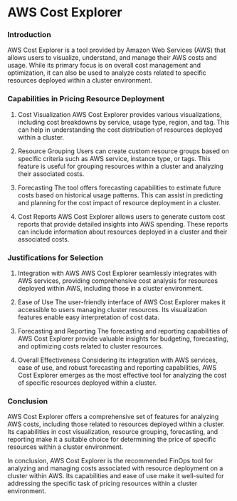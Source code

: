 # AWS Cost Explorer

### Introduction
AWS Cost Explorer is a tool provided by Amazon Web Services (AWS) that allows users to visualize, understand, and manage their AWS costs and usage. While its primary focus is on overall cost management and optimization, it can also be used to analyze costs related to specific resources deployed within a cluster environment.

### Capabilities in Pricing Resource Deployment
1. Cost Visualization AWS Cost Explorer provides various visualizations, including cost breakdowns by service, usage type, region, and tag. This can help in understanding the cost distribution of resources deployed within a cluster.

2. Resource Grouping Users can create custom resource groups based on specific criteria such as AWS service, instance type, or tags. This feature is useful for grouping resources within a cluster and analyzing their associated costs.

3. Forecasting The tool offers forecasting capabilities to estimate future costs based on historical usage patterns. This can assist in predicting and planning for the cost impact of resource deployment in a cluster.

4. Cost Reports AWS Cost Explorer allows users to generate custom cost reports that provide detailed insights into AWS spending. These reports can include information about resources deployed in a cluster and their associated costs.

### Justifications for Selection
1. Integration with AWS AWS Cost Explorer seamlessly integrates with AWS services, providing comprehensive cost analysis for resources deployed within AWS, including those in a cluster environment.

2. Ease of Use The user-friendly interface of AWS Cost Explorer makes it accessible to users managing cluster resources. Its visualization features enable easy interpretation of cost data.

3. Forecasting and Reporting The forecasting and reporting capabilities of AWS Cost Explorer provide valuable insights for budgeting, forecasting, and optimizing costs related to cluster resources.

4. Overall Effectiveness Considering its integration with AWS services, ease of use, and robust forecasting and reporting capabilities, AWS Cost Explorer emerges as the most effective tool for analyzing the cost of specific resources deployed within a cluster.

### Conclusion
AWS Cost Explorer offers a comprehensive set of features for analyzing AWS costs, including those related to resources deployed within a cluster. Its capabilities in cost visualization, resource grouping, forecasting, and reporting make it a suitable choice for determining the price of specific resources within a cluster environment.

In conclusion, AWS Cost Explorer is the recommended FinOps tool for analyzing and managing costs associated with resource deployment on a cluster within AWS. Its capabilities and ease of use make it well-suited for addressing the specific task of pricing resources within a cluster environment.
